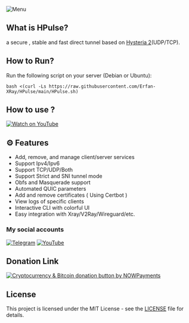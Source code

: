 
![Menu](https://github.com/Erfan-XRay/HPulse/blob/main/menu.png)

## What is HPulse?
a secure , stable and fast direct tunnel based on [Hysteria 2](https://v2.hysteria.network/)(UDP/TCP).
## How to Run?
Run the following script on your server (Debian or Ubuntu):
```
bash <(curl -Ls https://raw.githubusercontent.com/Erfan-XRay/HPulse/main/HPulse.sh)
```
## How to use ?
[![Watch on YouTube](https://img.youtube.com/vi/mrXUkbtGxN0/0.jpg)](https://youtu.be/mrXUkbtGxN0?si=IMmdX5zMs4cfSe5R)
## ⚙️ Features
- Add, remove, and manage client/server services
- Support Ipv4/Ipv6
- Support TCP/UDP/Both
- Support Strict and SNI tunnel mode
- Obfs and Masquerade support
- Automated QUIC parameters
- Add and remove certificates ( Using Certbot )
- View logs of specific clients
- Interactive CLI with colorful UI
- Easy integration with Xray/V2Ray/Wireguard/etc.

### My social accounts

[![Telegram](https://img.shields.io/badge/Telegram--0088CC?style=for-the-badge&logo=telegram&logoColor=white)](https://t.me/Erfan_XRay) 
[![YouTube](https://img.shields.io/badge/YouTube--FF0000?style=for-the-badge&logo=youtube&logoColor=white)](https://www.youtube.com/@Erfan_XRay/videos)

## Donation Link

<a href="https://nowpayments.io/donation?api_key=HHZTHS8-YC9MEHG-HTC73AH-5WVP950" target="_blank" rel="noreferrer noopener">
    <img src="https://nowpayments.io/images/embeds/donation-button-white.svg" alt="Cryptocurrency & Bitcoin donation button by NOWPayments">
</a>

## License

This project is licensed under the MIT License - see the [LICENSE](./LICENSE) file for details.
